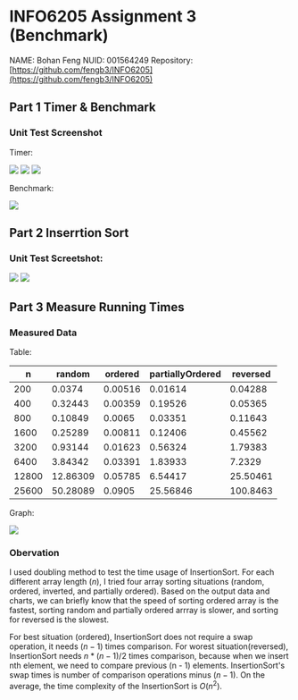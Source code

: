 # INFO6205 Assignment 3 (Benchmark)

NAME: Bohan Feng
NUID: 001564249
Repository: [https://github.com/fengb3/INFO6205](https://github.com/fengb3/INFO6205)

## Part 1 Timer & Benchmark

### Unit Test Screenshot

Timer:

![](../Assets/InsertionSort_Screenshot06.png)
![](../Assets/InsertionSort_Screenshot04.png)
![](../Assets/InsertionSort_Screenshot05.png)

Benchmark:

<!-- <img src="Assets/InsertionSort_Screenshot07.png" width="400"> -->
![](../Assets/InsertionSort_Screenshot07.png)

## Part 2 Inserrtion Sort

### Unit Test Screetshot:
<!-- <img src="Assets/InsertionSort_Screenshot01.png" width="400">
<img src="Assets/InsertionSort_Screenshot02.png" width="400"> -->

![](../Assets/InsertionSort_Screenshot01.png)
![](../Assets/InsertionSort_Screenshot02.png)

## Part 3 Measure Running Times

### Measured Data

Table:

| n     | random   | ordered | partiallyOrdered | reversed |
| ----- | -------- | ------- | ---------------- | -------- |
| 200   | 0.0374   | 0.00516 | 0.01614          | 0.04288  |
| 400   | 0.32443  | 0.00359 | 0.19526          | 0.05365  |
| 800   | 0.10849  | 0.0065  | 0.03351          | 0.11643  |
| 1600  | 0.25289  | 0.00811 | 0.12406          | 0.45562  |
| 3200  | 0.93144  | 0.01623 | 0.56324          | 1.79383  |
| 6400  | 3.84342  | 0.03391 | 1.83933          | 7.2329   |
| 12800 | 12.86309 | 0.05785 | 6.54417          | 25.50461 |
| 25600 | 50.28089 | 0.0905  | 25.56846         | 100.8463 |

Graph:

![](../Assets/InsertionSort_Screenshot03.png)

### Obervation

I used doubling method to test the time usage of InsertionSort. For each different array length $(n)$, I tried four array sorting situations (random, ordered, inverted, and partially ordered). Based on the output data and charts, we can briefly know that the speed of sorting ordered array is the fastest, sorting random and partially ordered arrray is slower, and sorting for reversed is the slowest.

For best situation (ordered), InsertionSort does not require a swap operation, it needs $(n - 1)$ times comparison. For worest situation(reversed), InsertionSort needs $n * (n-1) / 2$ times comparison, because when we insert nth element, we need to compare previous (n - 1) elements. InsertionSort's swap times is number of comparison operations minus $(n - 1)$. On the average, the time complexity of the InsertionSort is $O(n^2)$.

